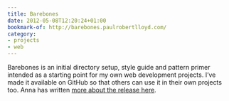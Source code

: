 ```yaml
---
title: Barebones
date: 2012-05-08T12:20:24+01:00
bookmark-of: http://barebones.paulrobertlloyd.com/
category:
- projects
- web
---
```

Barebones is an initial directory setup, style guide and pattern primer intended as a starting point for my own web development projects. I’ve made it available on GitHub so that others can use it in their own projects too. Anna has written [more about the release here][1].

[1]: https://www.maban.co.uk/69/
